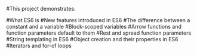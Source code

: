 #This project demonstrates: 

#What ES6 is
#New features introduced in ES6
#The difference between a constant and a variable
#Block-scoped variables
#Arrow functions and function parameters default to them
#Rest and spread function parameters
#String templating in ES6
#Object creation and their properties in ES6
#Iterators and for-of loops
